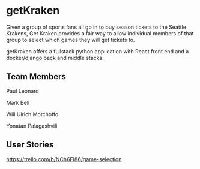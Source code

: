 # getKraken
Given a group of sports fans all go in to buy season tickets to the Seattle Krakens, Get Kraken provides a fair way to allow individual members of that group to select which games they will get tickets to.

getKraken offers a fullstack python application with React front end and a docker/django back and middle stacks.

## Team Members

Paul Leonard

Mark Bell

Will Ulrich Motchoffo

Yonatan Palagashvili

## User Stories

https://trello.com/b/NCh6FI86/game-selection


